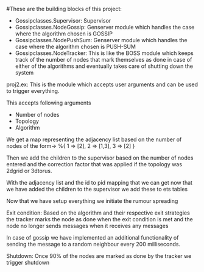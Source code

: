 #These are the building blocks of this project:

- Gossipclasses.Supervisor: Supervisor
- Gossipclasses.NodeGossip: Genserver module which handles the case where the algorithm chosen is GOSSIP
- Gossipclasses.NodePushSum: Genserver module which handles the case where the algorithm chosen is PUSH-SUM
- Gossipclasses.NodeTracker: This is like the BOSS module which keeps track of the number of nodes that mark themselves as done in case of  either of the algorithms and eventually takes care of shutting down the system

proj2.ex: This is the module which accepts user arguments and can be used to trigger everything.

This accepts following arguments 
- Number of nodes
- Topology
- Algorithm

We get a map representing the adjacency list based on the number of nodes of the form->
%{
    1 => [2],
    2 => [1,3],
    3 => [2]
}

Then we add the children to the supervisor based on the number of nodes entered and the correction factor that was applied if the topology was 2dgrid or 3dtorus.

With the adjacency list and the id to pid mapping that we can get now that we have added the children to the supervisor we add these to ets tables

Now that we have setup everything we initiate the rumour spreading

Exit condition:
Based on the algorithm and their respective exit strategies the tracker marks the node as done when the exit condition is met and the node no longer sends messages when it receives any messages

In case of gossip we have implemented an additional functionality of sending the message to a random neighbour every 200 milliseconds.

Shutdown:
Once 90% of the nodes are marked as done by the tracker we trigger shutdown
